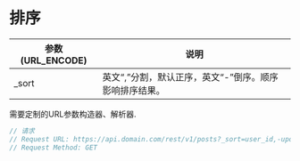 # 排序

|参数(URL_ENCODE)|说明|
|---|---|
|_sort|英文“,”分割，默认正序，英文“-”倒序。顺序影响排序结果。|

需要定制的URL参数构造器、解析器.

```javascript
// 请求
// Request URL: https://api.domain.com/rest/v1/posts?_sort=user_id,-update_datetime,tag_id
// Request Method: GET
```
